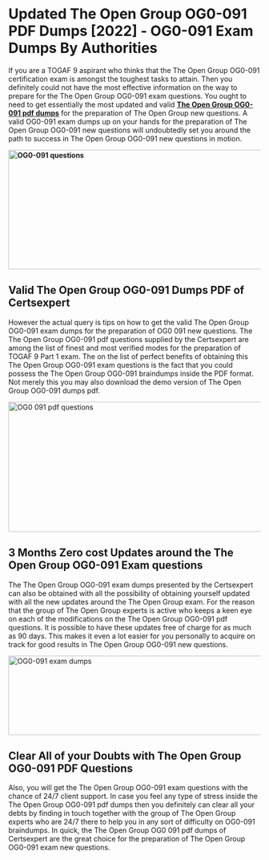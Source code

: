 <h1><strong>Updated The Open Group OG0-091 PDF Dumps [2022] - OG0-091 Exam Dumps By Authorities&nbsp;</strong></h1>
<p><span style="font-weight: 400;">If you are a TOGAF 9 aspirant who thinks that the The Open Group OG0-091 certification exam is amongst the toughest tasks to attain. Then you definitely could not have the most effective information on the way to prepare for the The Open Group OG0-091 exam questions. You ought to need to get essentially the most updated and valid <strong><a href="https://www.certsexpert.com/OG0-091-pdf-questions.html">The Open Group OG0-091 pdf dumps</a></strong> for the preparation of The Open Group new questions. A valid  OG0-091 exam dumps up on your hands for the preparation of The Open Group OG0-091 new questions will undoubtedly set you around the path to success in The Open Group OG0-091 new questions in motion.</span></p>
<p><span style="font-weight: 400;"><strong><img style="display: block; margin-left: auto; margin-right: auto;" src="https://i.ibb.co/QXh983F/73475278-2429792180625311-4586132736837681152-n.jpg" alt="OG0-091 questions" width="632" height="238" /></strong></span></p>
<h2><strong>Valid The Open Group OG0-091 Dumps PDF of Certsexpert</strong></h2>
<p><span style="font-weight: 400;">However the actual query is tips on how to get the valid The Open Group OG0-091 exam dumps for the preparation of OG0 091 new questions. The The Open Group OG0-091 pdf questions supplied by the Certsexpert are among the list of finest and most verified modes for the preparation of TOGAF 9 Part 1 exam. The on the list of perfect benefits of obtaining this The Open Group OG0-091 exam questions is the fact that you could possess the The Open Group OG0-091 braindumps inside the PDF format. Not merely this you may also download the demo version of The Open Group OG0-091 dumps pdf.</span></p>
<p><span style="font-weight: 400;"><img style="display: block; margin-left: auto; margin-right: auto;" src="https://i.ibb.co/Jd8hN2L/76714008-3182067705200142-8735104740007870464-n.jpg" alt="OG0 091 pdf questions" width="701" height="259" /></span></p>
<h2><strong>3 Months Zero cost Updates around the The Open Group OG0-091 Exam questions</strong></h2>
<p><span style="font-weight: 400;">The The Open Group OG0-091 exam dumps presented by the Certsexpert can also be obtained with all the possibility of obtaining yourself updated with all the new updates around the The Open Group exam. For the reason that the group of The Open Group experts is active who keeps a keen eye on each of the modifications on the The Open Group OG0-091 pdf questions. It is possible to have these updates free of charge for as much as 90 days. This makes it even a lot easier for you personally to acquire on track for good results in The Open Group OG0-091 new questions.</span></p>
<p><span style="font-weight: 400;"><a href="https://www.certsexpert.com/OG0-091-pdf-questions.html"><img style="display: block; margin-left: auto; margin-right: auto;" src="https://i.ibb.co/TMnKrkJ/75398236-424489711531572-5064688549987614720-n.jpg" alt="OG0-091 exam dumps" width="714" height="158" /></a></span></p>
<h2><strong>Clear All of your Doubts with The Open Group OG0-091 PDF Questions</strong></h2>
<p>Also, you will get the The Open Group OG0-091 exam questions with the chance of 24/7 client support. In case you feel any type of stress inside the The Open Group OG0-091 pdf dumps then you definitely can clear all your debts by finding in touch together with the group of The Open Group experts who are 24/7 there to help you in any sort of difficulty on  OG0-091 braindumps. In quick, the The Open Group OG0 091 pdf dumps of Certsexpert are the great choice for the preparation of The Open Group OG0-091 exam new questions.</p>
